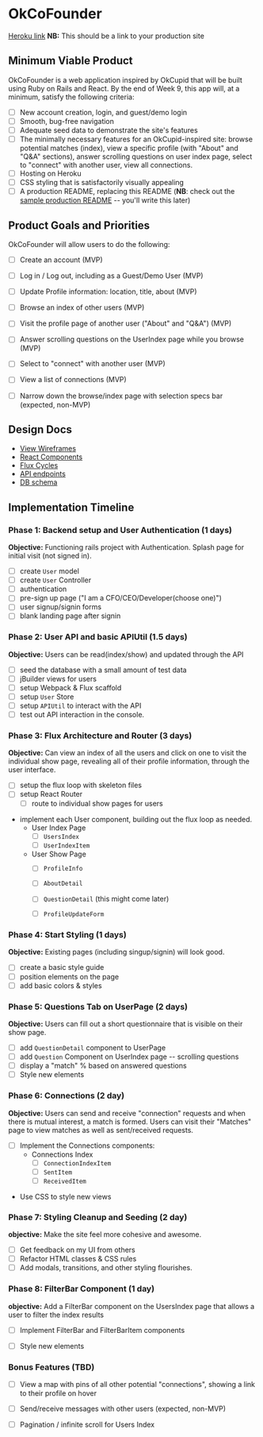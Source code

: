 # OkCoFounder

[Heroku link][heroku] **NB:** This should be a link to your production site

[heroku]: http://www.herokuapp.com

## Minimum Viable Product

OkCoFounder is a web application inspired by OkCupid that will be built using Ruby on Rails and React.  By the end of Week 9, this app will, at a minimum, satisfy the following criteria:

- [ ] New account creation, login, and guest/demo login
- [ ] Smooth, bug-free navigation
- [ ] Adequate seed data to demonstrate the site's features
- [ ] The minimally necessary features for an OkCupid-inspired site: browse potential matches (index), view a specific profile (with "About" and "Q&A" sections), answer scrolling questions on user index page, select to "connect" with another user, view all connections.
- [ ] Hosting on Heroku
- [ ] CSS styling that is satisfactorily visually appealing
- [ ] A production README, replacing this README (**NB**: check out the [sample production README](https://github.com/appacademy/sample-project-proposal/blob/master/docs/production_readme.md) -- you'll write this later)

## Product Goals and Priorities

OkCoFounder will allow users to do the following:

<!-- This is a Markdown checklist. Use it to keep track of your
progress. Put an x between the brackets for a checkmark: [x] -->

- [ ] Create an account (MVP)
- [ ] Log in / Log out, including as a Guest/Demo User (MVP)
- [ ] Update Profile information: location, title, about (MVP)
- [ ] Browse an index of other users (MVP)
- [ ] Visit the profile page of another user ("About" and "Q&A") (MVP)
- [ ] Answer scrolling questions on the UserIndex page while you browse (MVP)
- [ ] Select to "connect" with another user (MVP)
- [ ] View a list of connections (MVP)
- [ ] Narrow down the browse/index page with selection specs bar (expected, non-MVP)


## Design Docs
* [View Wireframes][views]
* [React Components][components]
* [Flux Cycles][flux-cycles]
* [API endpoints][api-endpoints]
* [DB schema][schema]

[views]: ./docs/views.md
[components]: ./docs/components.md
[flux-cycles]: ./docs/flux-cycles.md
[api-endpoints]: ./docs/api-endpoints.md
[schema]: ./docs/schema.md

## Implementation Timeline

### Phase 1: Backend setup and User Authentication (1 days)

**Objective:** Functioning rails project with Authentication. Splash page for initial visit (not signed in).

- [ ] create `User` model
- [ ] create `User` Controller
- [ ] authentication
- [ ] pre-sign up page ("I am a CFO/CEO/Developer(choose one)")
- [ ] user signup/signin forms
- [ ] blank landing page after signin

### Phase 2: User API and basic APIUtil (1.5 days)

**Objective:** Users can be read(index/show) and updated through the API

- [ ] seed the database with a small amount of test data
- [ ] jBuilder views for users
- [ ] setup Webpack & Flux scaffold
- [ ] setup `User` Store
- [ ] setup `APIUtil` to interact with the API
- [ ] test out API interaction in the console.

### Phase 3: Flux Architecture and Router (3 days)

**Objective:** Can view an index of all the users and click on one to visit the individual show page, revealing all of their profile information, through the user interface.

- [ ] setup the flux loop with skeleton files
- [ ] setup React Router
  - [ ] route to individual show pages for users
- implement each User component, building out the flux loop as needed.
  - User Index Page
    - [ ] `UsersIndex`
    - [ ] `UserIndexItem`
  - User Show Page
    - [ ] `ProfileInfo`
    - [ ] `AboutDetail`
    - [ ] `QuestionDetail` (this might come later)
    - [ ] `ProfileUpdateForm`


### Phase 4: Start Styling (1 days)

**Objective:** Existing pages (including singup/signin) will look good.

- [ ] create a basic style guide
- [ ] position elements on the page
- [ ] add basic colors & styles

### Phase 5: Questions Tab on UserPage (2 days)

**Objective:** Users can fill out a short questionnaire that is visible on their show page.

- [ ] add `QuestionDetail` component to UserPage
- [ ] add `Question` Component on UserIndex page
      -- scrolling questions
- [ ] display a "match" % based on answered questions
- [ ] Style new elements

### Phase 6: Connections (2 day)

**Objective:** Users can send and receive "connection" requests and when there is mutual interest, a match is formed. Users can visit their "Matches" page to view matches as well as sent/received requests.

- [ ] Implement the Connections components:
  - Connections Index
    - [ ] `ConnectionIndexItem`
    - [ ] `SentItem`
    - [ ] `ReceivedItem`
- Use CSS to style new views


### Phase 7: Styling Cleanup and Seeding (2 day)

**objective:** Make the site feel more cohesive and awesome.

- [ ] Get feedback on my UI from others
- [ ] Refactor HTML classes & CSS rules
- [ ] Add modals, transitions, and other styling flourishes.

### Phase 8: FilterBar Component (1 day)

**objective:** Add a FilterBar component on the UsersIndex page that allows a user to filter the index results

- [ ] Implement FilterBar and FilterBarItem components
- [ ] Style new elements


### Bonus Features (TBD)
- [ ] View a map with pins of all other potential "connections", showing a link to their profile on hover
- [ ] Send/receive messages with other users (expected, non-MVP)
- [ ] Pagination / infinite scroll for Users Index


[phase-one]: ./docs/phases/phase1.md
[phase-two]: ./docs/phases/phase2.md
[phase-three]: ./docs/phases/phase3.md
[phase-four]: ./docs/phases/phase4.md
[phase-five]: ./docs/phases/phase5.md
